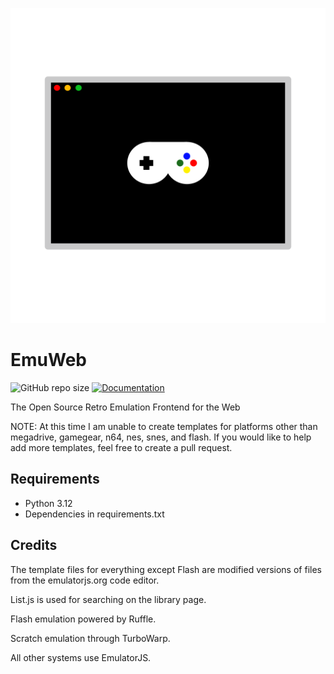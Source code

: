 ![Logo](logo.png)
# EmuWeb
![GitHub repo size](https://img.shields.io/github/repo-size/DrgnFireYellow/EmuWeb?style=for-the-badge)
[![Documentation](https://img.shields.io/badge/Documentation-blue?style=for-the-badge)](https://drgnfireyellow.github.io/EmuWeb)

The Open Source Retro Emulation Frontend for the Web

NOTE: At this time I am unable to create templates for platforms other than megadrive, gamegear, n64, nes, snes, and flash. If you would like to help add more templates, feel free to create a pull request.


## Requirements

- Python 3.12
- Dependencies in requirements.txt

## Credits

The template files for everything except Flash are modified versions of files from the emulatorjs.org code editor.

List.js is used for searching on the library page.

Flash emulation powered by Ruffle.

Scratch emulation through TurboWarp.

All other systems use EmulatorJS.
